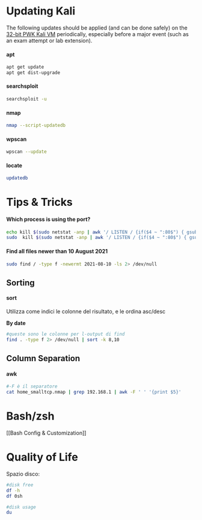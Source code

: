 # Updating Kali
The following updates should be applied (and can be done safely) on the [32-bit PWK Kali VM](https://support.offensive-security.com/pwk-kali-vm/) periodically, especially before a major event (such as an exam attempt or lab extension).

#### apt
```bash
apt get update
apt get dist-upgrade
```

#### searchsploit
```bash
searchsploit -u
```

#### nmap
```bash
nmap --script-updatedb
```

#### wpscan
```bash
wpscan --update
```

#### locate
```bash
updatedb
```


# Tips & Tricks
#### Which process is using the port?
```bash
echo kill $(sudo netstat -anp | awk '/ LISTEN / {if($4 ~ ":80$") { gsub("/.*","",$7); print $7; exit } }')
sudo  kill $(sudo netstat -anp | awk '/ LISTEN / {if($4 ~ ":80$") { gsub("/.*","",$7); print $7; exit } }')
```

#### Find all files newer than 10 August 2021
```bash
sudo find / -type f -newermt 2021-08-10 -ls 2> /dev/null 
```

## Sorting
#### sort
Utilizza come indici le colonne del risultato, e le ordina asc/desc


**By date**
```bash 
#queste sono le colonne per l-output di find
find . -type f 2> /dev/null | sort -k 8,10
```



## Column Separation
#### awk
```bash 
#-F è il separatore 
cat home_smalltcp.nmap | grep 192.168.1 | awk -F ' ' '{print $5}' 
```

# Bash/zsh
[[Bash Config & Customization]]

# Quality of Life
Spazio disco:
```bash
#disk free
df -h
df 0sh

#disk usage
du
```
